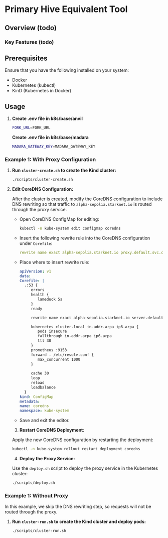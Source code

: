 # Primary Hive Equivalent Tool

## Overview (todo)

### Key Features (todo)

## Prerequisites

Ensure that you have the following installed on your system:

- Docker
- Kubernetes (kubectl)
- KinD (Kubernetes in Docker)

## Usage

1. **Create .env file in k8s/base/anvil**

   ```sh
   FORK_URL=FORK_URL
   ```

   **Create .env file in k8s/base/madara**

   ```sh
   MADARA_GATEWAY_KEY=MADARA_GATEWAY_KEY
   ```

### Example 1: With Proxy Configuration

1. **Run `cluster-create.sh` to create the Kind cluster:**
   ```bash
   ./scripts/cluster-create.sh
   ```
2. **Edit CoreDNS Configuration:**

   After the cluster is created, modify the CoreDNS configuration to include DNS rewriting so that traffic to `alpha-sepolia.starknet.io` is routed through the proxy service.

   - Open CoreDNS ConfigMap for editing:

     ```bash
     kubectl -n kube-system edit configmap coredns
     ```

   - Insert the following rewrite rule into the CoreDNS configuration under `Corefile`:

     ```yaml
     rewrite name exact alpha-sepolia.starknet.io proxy.default.svc.cluster.local
     ```

   - Place where to insert rewrite rule:

     ```yaml
     apiVersion: v1
     data:
     Corefile: |
       .:53 {
          errors
          health {
             lameduck 5s
          }
          ready

          rewrite name exact alpha-sepolia.starknet.io server.default.svc.cluster.local

          kubernetes cluster.local in-addr.arpa ip6.arpa {
             pods insecure
             fallthrough in-addr.arpa ip6.arpa
             ttl 30
          }
          prometheus :9153
          forward . /etc/resolv.conf {
             max_concurrent 1000
          }
         
          cache 30
          loop
          reload
          loadbalance
       }
     kind: ConfigMap
     metadata:
     name: coredns
     namespace: kube-system
     ```

   - Save and exit the editor.

   3. **Restart CoreDNS Deployment:**

   Apply the new CoreDNS configuration by restarting the deployment:

   ```bash
   kubectl -n kube-system rollout restart deployment coredns
   ```

   4. **Deploy the Proxy Service:**

   Use the `deploy.sh` script to deploy the proxy service in the Kubernetes cluster:

   ```bash
   ./scripts/deploy.sh
   ```

### Example 1: Without Proxy

In this example, we skip the DNS rewriting step, so requests will not be routed through the proxy.

1. **Run `cluster-run.sh` to create the Kind cluster and deploy pods:**

   ```bash
   ./scripts/cluster-run.sh
   ```
